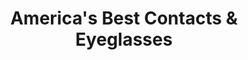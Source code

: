---
title: "America's Best Contacts & Eyeglasses"
url: /eagan/americas-best-contacts-und-eyeglasses/
shop: Optiker
---
